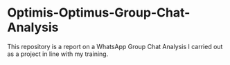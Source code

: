 # Optimis-Optimus-Group-Chat-Analysis
This repository is a report on a WhatsApp Group Chat Analysis I carried out as a project in line with my training.
